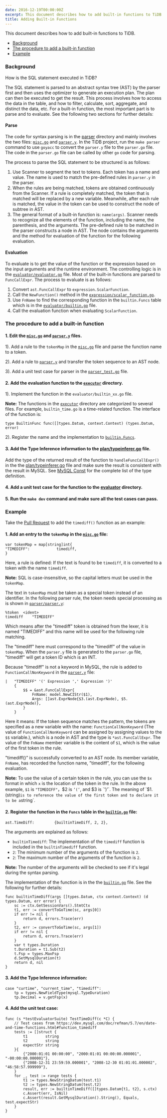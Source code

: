 ```yaml
---
date: 2016-12-19T00:00:00Z
excerpt: This document describes how to add built-in functions to TiDB.
title: Adding Built-in Functions
---
```


This document describes how to add built-in functions to TiDB. 

+ [Background](#background)
+ [The procedure to add a built-in function](#the-procedure-to-add-a-built-in-function)
+ [Example](#example)

### Background

How is the SQL statement executed in TiDB?

The SQL statement is parsed to an abstract syntax tree (AST) by the parser first and then uses the optimizer to generate an execution plan. The plan can then be executed to get the result. This process involves how to access the data in the table, and how to filter, calculate, sort, aggregate, and distinct the data, etc. For a built-in function, the most important part is to parse and to evaluate. See the following two sections for further details:

#### Parse
The code for syntax parsing is in the [parser](https://github.com/pingcap/tidb/tree/master/parser) directory and mainly involves the two files: [`misc.go`](https://github.com/pingcap/tidb/blob/master/parser/misc.go) and [`parser.y`](https://github.com/pingcap/tidb/blob/master/parser/parser.y). In the TiDB project, run the `make parser` command to use `goyacc` to convert the `parser.y` file to the `parser.go` file. The code in the `parser.go` file can be called by other `go` code for parsing.

The process to parse the SQL statement to be structured is as follows:

1. Use Scanner to segment the text to tokens. Each token has a name and value. The name is used to match the pre-defined rules in `parser.y` in the parser. 
2. When the rules are being matched, tokens are obtained continuously from the Scanner. If a rule is completely matched, the token that is matched will be replaced by a new variable. Meanwhile, after each rule is matched, the value in the token can be used to construct the node of subtree in AST. 
3. The general format of a built-in function is: `name(args)`. Scanner needs to recognize all the elements of the function, including the name, the parenthesis, and the arguments. The pre-defined rule to be matched in the parser constructs a node in AST. The node contains the arguments and the method for evaluation of the function for the following evaluation.

#### Evaluation

To evaluate is to get the value of the function or the expression based on the input arguments and the runtime environment. The controlling logic is in the [`evaluator/evaluator.go`](https://github.com/pingcap/tidb/blob/master/evaluator/evaluator.go) file. Most of the built-in functions are parsed to `FuncCallExpr`. The process to evaluate is as follows:

1. Convert `ast.FuncCallExpr` to `expression.ScalarFunction`.
2. Call the `NewFunction()` method in the [`expression/scalar_function.go`](https://github.com/pingcap/tidb/blob/master/expression/scalar_function.go).
3. Use `FnName` to find the corresponding function in the `builtin.Funcs` table which is in the [`evaluator/builtin.go`](https://github.com/pingcap/tidb/blob/master/evaluator/builtin.go) file.
4. Call the evaluation function when evaluating `ScalarFunction`.

### The procedure to add a built-in function

#### 1. Edit the [`misc.go`](https://github.com/pingcap/tidb/blob/master/parser/misc.go) and [`parser.y`](https://github.com/pingcap/tidb/blob/master/parser/parser.y) files.

1).  Add a rule to the `tokenMap` in the [`misc.go`](https://github.com/pingcap/tidb/blob/master/parser/misc.go) file and parse the function name to a token.

2).  Add a rule to [`parser.y`](https://github.com/pingcap/tidb/blob/master/parser/parser.y) and transfer the token sequence to an AST node.

3).  Add a unit test case for parser in the [`parser_test.go`](https://github.com/pingcap/tidb/blob/master/parser/parser_test.go) file.
  
#### 2. Add the evaluation function to the [`executor`](https://github.com/pingcap/tidb/tree/master/executor) directory.

1). Implement the function in the `evaluator/builtin_xx.go` file. 
	
**Note:** The functions in the [`executor`](https://github.com/pingcap/tidb/tree/master/executor) directory are categorized to several files. For example, `builtin_time.go` is a time-related function. The interface of the function is:
		
```
type BuiltinFunc func([]types.Datum, context.Context) (types.Datum, error)
```
	
2). Register the name and the implementation to [`builtin.Funcs`](https://github.com/pingcap/tidb/blob/master/evaluator/builtin.go#L43).
  
#### 3. Add the Type Inference information to the [plan/typeinferer.go](https://github.com/pingcap/tidb/blob/master/plan/typeinferer.go) file. 
Add the type of the returned result of the function to `handleFuncCallExpr()` in the the [plan/typeinferer.go](https://github.com/pingcap/tidb/blob/master/plan/typeinferer.go) file and make sure the result is consistent with the result in MySQL. See [MySQL Const](https://github.com/pingcap/tidb/blob/master/mysql/type.go#L17) for the complete list of the type definition.

#### 4. Add a unit test case for the function to the [evaluator](https://github.com/pingcap/tidb/tree/master/evaluator) directory.

#### 5. Run the `make dev` command and make sure all the test cases can pass.

### Example

Take the [Pull Request](https://github.com/pingcap/tidb/pull/2249) to add the `timediff()` function as an example:

#### 1. Add an entry to the `tokenMap` in the [`misc.go`](https://github.com/pingcap/tidb/blob/master/parser/misc.go) file: 
	
```	
var tokenMap = map[string]int{
"TIMEDIFF":            timediff,
}
```
	
Here, a rule is defined: If the text is found to be `timediff`, it is converted to a token with the name `timediff`. 

**Note:** SQL is case-insensitive, so the capital letters must be used in the `tokenMap`. 

The text in `tokenMap` must be taken as a special token instead of an identifier. In the following parser rule, the token needs special processing as is shown in [`parser/parser.y`](https://github.com/pingcap/tidb/blob/master/parser/parser.y):
	
```
%token	<ident>
timediff	"TIMEDIFF"	
```
	
Which means after the "timediff" token is obtained from the lexer, it is named "TIMEDIFF” and this name will be used for the following rule matching.

The "timediff" here must correspond to the "timediff" of the value in `tokenMap`. When the `parser.y` file is generated to the `parser.go` file, "timediff" will get a token ID which is an INT.
	
Because "timediff" is not a keyword in MySQL, the rule is added to `FunctionCallNonKeyword` in the [`parser.y`](https://github.com/pingcap/tidb/blob/master/parser/parser.y) file:
	
```	
|	"TIMEDIFF" '(' Expression ',' Expression ')'
	{
		$$ = &ast.FuncCallExpr{
			FnName: model.NewCIStr($1),
			Args: []ast.ExprNode{$3.(ast.ExprNode), $5.(ast.ExprNode)},
		}
	}		
```
	
Here it means: If the token sequence matches the pattern, the tokens are specified as a new variable with the name: `FunctionCallNonKeyword` (The value of `FunctionCallNonKeyword` can be assigned by assigning values to the `$$` variable.), which is a node in AST and the type is `*ast.FuncCallExpr`. The value of the `FnName` member variable is the content of `$1`, which is the value of the first token in the rule.
	
"timediff()” is successfully converted to an AST node. Its member variable, `FnName`, has recorded the function name, ”timediff”, for the following evaluation.

**Note:** To use the value of a certain token in the rule, you can use the `$x` format in which `x` is the location of the token in the rule. In the above example, `$1` is `"TIMEDIFF"`，$2 is `’(’`, and $3 is `’)’`. The meaning of `$1.(string)` is to reference the value of the first token and to declare it to be a `string`.

#### 2. Register the function in the `Funcs` table in the [`builtin.go`](https://github.com/pingcap/tidb/blob/master/evaluator/builtin.go) file:

```
ast.TimeDiff:         {builtinTimeDiff, 2, 2},	
```
	
The arguments are explained as follows:

+ `builtinTimediff`: The implementation of the `timediff` function is included in the `builtinTimediff` function.
+ `2`: The minimum number of the arguments of the function is `2`.
+ `2`: The maximum number of the arguments of the function is `2`. 

**Note:** The number of the arguments will be checked to see if it's legal during the syntax parsing.

The implementation of the function is in the the [`builtin.go`](https://github.com/pingcap/tidb/blob/master/evaluator/builtin.go) file. See the following for further details:
	
```	
func builtinTimeDiff(args []types.Datum, ctx context.Context) (d types.Datum, err error) {
	sc := ctx.GetSessionVars().StmtCtx
	t1, err := convertToGoTime(sc, args[0])
	if err != nil {
		return d, errors.Trace(err)
	}
	t2, err := convertToGoTime(sc, args[1])
	if err != nil {
		return d, errors.Trace(err)
	}
	var t types.Duration
	t.Duration = t1.Sub(t2)
	t.Fsp = types.MaxFsp
	d.SetMysqlDuration(t)
	return d, nil
}	
```
	
#### 3. Add the Type Inference information:

```	
case "curtime", "current_time", "timediff":
    tp = types.NewFieldType(mysql.TypeDuration)
    tp.Decimal = v.getFsp(x)	    
```

#### 4. Add the unit test case:

```	
func (s *testEvaluatorSuite) TestTimeDiff(c *C) {
	// Test cases from https://dev.mysql.com/doc/refman/5.7/en/date-and-time-functions.html#function_timediff
	tests := []struct {
		t1        string
		t2        string
		expectStr string
	}{
		{"2000:01:01 00:00:00", "2000:01:01 00:00:00.000001", "-00:00:00.000001"},
		{"2008-12-31 23:59:59.000001", "2008-12-30 01:01:01.000002", "46:58:57.999999"},
	}
	for _, test := range tests {
		t1 := types.NewStringDatum(test.t1)
		t2 := types.NewStringDatum(test.t2)
		result, err := builtinTimeDiff([]types.Datum{t1, t2}, s.ctx)
		c.Assert(err, IsNil)
		c.Assert(result.GetMysqlDuration().String(), Equals, test.expectStr)
	}
}	
```
